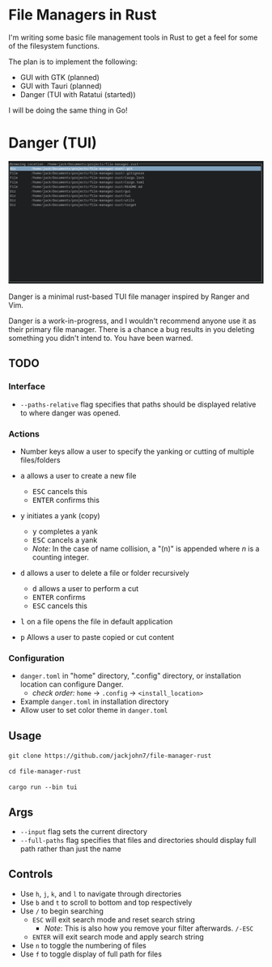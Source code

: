 # File Managers in Rust


I'm writing some basic file management tools in Rust to get a feel for
some of the filesystem functions.

The plan is to implement the following:
- GUI with GTK (planned)
- GUI with Tauri (planned)
- Danger (TUI with Ratatui (started))

I will be doing the same thing in Go!

# Danger (TUI)

<img src="/assets/browsing_mode.png">

Danger is a minimal rust-based TUI file manager inspired by Ranger and Vim.

Danger is a work-in-progress, and I wouldn't recommend anyone use it as their
primary file manager. There is a chance a bug results in you deleting something 
you didn't intend to. You have been warned.

## TODO

### Interface

- `--paths-relative` flag specifies that paths should be displayed relative to where 
danger was opened.

### Actions

- Number keys allow a user to specify the yanking or cutting of multiple files/folders

- <kbd>a</kbd> allows a user to create a new file
  - <kbd>ESC</kbd> cancels this
  - <kbd>ENTER</kbd> confirms this
- <kbd>y</kbd> initiates a yank (copy)
  - <kbd>y</kbd> completes a yank
  - <kbd>ESC</kbd> cancels a yank
  - *Note*: In the case of name collision, a "(n)" is appended where $n$ is a counting integer.
- <kbd>d</kbd> allows a user to delete a file or folder recursively
  - <kbd>d</kbd> allows a user to perform a cut
  - <kbd>ENTER</kbd> confirms
  - <kbd>ESC</kbd> cancels this
- <kbd>l</kbd> on a file opens the file in default application
- <kbd>p</kbd> Allows a user to paste copied or cut content

### Configuration

- `danger.toml` in "home" directory, ".config" directory, or installation location can configure Danger.
  - *check order:* `home` -> `.config` -> `<install_location>`
- Example `danger.toml` in installation directory
- Allow user to set color theme in `danger.toml`

## Usage

`git clone https://github.com/jackjohn7/file-manager-rust`

`cd file-manager-rust`

`cargo run --bin tui`

## Args

- `--input` flag sets the current directory
- `--full-paths` flag specifies that files and directories should display full path rather than just the name

## Controls

- Use `h`, `j`, `k`, and `l` to navigate through directories
- Use `b` and `t` to scroll to bottom and top respectively
- Use `/` to begin searching
  - `ESC` will exit search mode and reset search string
    - *Note*: This is also how you remove your filter afterwards. `/-ESC`
  - `ENTER` will exit search mode and apply search string
- Use `n` to toggle the numbering of files
- Use `f` to toggle display of full path for files

